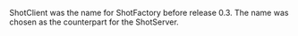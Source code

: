 ShotClient was the name for ShotFactory before release 0.3.
The name was chosen as the counterpart for the ShotServer.